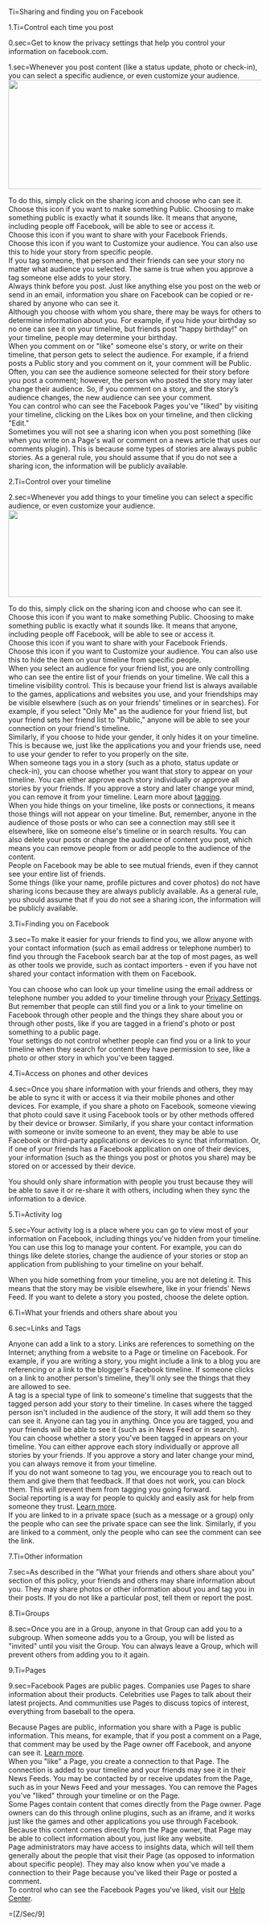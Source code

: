 Ti=Sharing and finding you on Facebook

1.Ti=Control each time you post

0.sec=Get to know the privacy settings that help you control your information on facebook.com.

1.sec=Whenever you post content (like a status update, photo or check-in), you can select a specific audience, or even customize your audience.<img class="mvl privacy_policy_center_img img" src="https://fbstatic-a.akamaihd.net/rsrc.php/v2/yf/r/o9AiIhr_WEa.png" width="527" height="217" alt="" /><div class="mbl _6q _6t _mf"> To do this, simply click on the sharing icon and choose who can see it. </div><i class="privacy_icon img sp_zX-Km6VVTru sx_681348"></i><div class="mbl _6q _6t _mf"> Choose this icon if you want to make something Public. Choosing to make something public is exactly what it sounds like. It means that anyone, including people off Facebook, will be able to see or access it. </div><i class="privacy_icon img sp_7ot2ha sx_279e39"></i><div class="mbl _6q _6t _mf"> Choose this icon if you want to share with your Facebook Friends. </div><i class="privacy_icon img sp_7ot2ha sx_8ebca1"></i><div class="mbl _6q _6t _mf"> Choose this icon if you want to Customize your audience. You can also use this to hide your story from specific people. </div><div class="mbl _6q _6t _mf"> If you tag someone, that person and their friends can see your story no matter what audience you selected. The same is true when you approve a tag someone else adds to your story. </div><div class="mbl _6q _6t _mf"> Always think before you post. Just like anything else you post on the web or send in an email, information you share on Facebook can be copied or re-shared by anyone who can see it. </div><div class="mbl _6q _6t _mf"> Although you choose with whom you share, there may be ways for others to determine information about you. For example, if you hide your birthday so no one can see it on your timeline, but friends post "happy birthday!" on your timeline, people may determine your birthday. </div><div class="mbl _6q _6t _mf"> When you comment on or "like" someone else's story, or write on their timeline, that person gets to select the audience. For example, if a friend posts a Public story and you comment on it, your comment will be Public. Often, you can see the audience someone selected for their story before you post a comment; however, the person who posted the story may later change their audience. So, if you comment on a story, and the story’s audience changes, the new audience can see your comment. </div><div class="mbl _6q _6t _mf"> You can control who can see the Facebook Pages you've "liked" by visiting your timeline, clicking on the Likes box on your timeline, and then clicking "Edit." </div><div class="mbl _6q _6t _mf"> Sometimes you will not see a sharing icon when you post something (like when you write on a Page's wall or comment on a news article that uses our comments plugin). This is because some types of stories are always public stories. As a general rule, you should assume that if you do not see a sharing icon, the information will be publicly available. </div>

2.Ti=Control over your timeline

2.sec=Whenever you add things to your timeline you can select a specific audience, or even customize your audience.<img class="mvl privacy_policy_center_img img" src="https://fbstatic-a.akamaihd.net/rsrc.php/v2/y8/r/cmou4Rsu_-S.png" width="596" height="173" alt="" /><br /><div class="mbl _6q _6t _mf"> To do this, simply click on the sharing icon and choose who can see it. </div><i class="privacy_icon img sp_zX-Km6VVTru sx_681348"></i><div class="mbl _6q _6t _mf"> Choose this icon if you want to make something Public. Choosing to make something public is exactly what it sounds like. It means that anyone, including people off Facebook, will be able to see or access it. </div><i class="privacy_icon img sp_7ot2ha sx_279e39"></i><div class="mbl _6q _6t _mf"> Choose this icon if you want to share with your Facebook Friends. </div><i class="privacy_icon img sp_7ot2ha sx_8ebca1"></i><div class="mbl _6q _6t _mf"> Choose this icon if you want to Customize your audience. You can also use this to hide the item on your timeline from specific people. </div><div class="mbl _6q _6t _mf"> When you select an audience for your friend list, you are only controlling who can see the entire list of your friends on your timeline. We call this a timeline visibility control. This is because your friend list is always available to the games, applications and websites you use, and your friendships may be visible elsewhere (such as on your friends' timelines or in searches). For example, if you select "Only Me" as the audience for your friend list, but your friend sets her friend list to "Public," anyone will be able to see your connection on your friend's timeline. </div><div class="mbl _6q _6t _mf"> Similarly, if you choose to hide your gender, it only hides it on your timeline. This is because we, just like the applications you and your friends use, need to use your gender to refer to you properly on the site. </div><div class="mbl _6q _6t _mf"> When someone tags you in a story (such as a photo, status update or check-in), you can choose whether you want that story to appear on your timeline. You can either approve each story individually or approve all stories by your friends. If you approve a story and later change your mind, you can remove it from your timeline. Learn more about <a href="/about/privacy/your-info-on-fb#friendsshare">tagging</a>. </div><div class="mbl _6q _6t _mf"> When you hide things on your timeline, like posts or connections, it means those things will not appear on your timeline. But, remember, anyone in the audience of those posts or who can see a connection may still see it elsewhere, like on someone else's timeline or in search results. You can also delete your posts or change the audience of content you post, which means you can remove people from or add people to the audience of the content. </div><div class="mbl _6q _6t _mf"> People on Facebook may be able to see mutual friends, even if they cannot see your entire list of friends. </div><div class="mbl _6q _6t _mf"> Some things (like your name, profile pictures and cover photos) do not have sharing icons because they are always publicly available. As a general rule, you should assume that if you do not see a sharing icon, the information will be publicly available. </div>

3.Ti=Finding you on Facebook

3.sec=To make it easier for your friends to find you, we allow anyone with your contact information (such as email address or telephone number) to find you through the Facebook search bar at the top of most pages, as well as other tools we provide, such as contact importers - even if you have not shared your contact information with them on Facebook.<div class="mbl _6q _6t _mf"> You can choose who can look up your timeline using the email address or telephone number you added to your timeline through your <a href="/settings/?tab=privacy">Privacy Settings</a>. But remember that people can still find you or a link to your timeline on Facebook through other people and the things they share about you or through other posts, like if you are tagged in a friend's photo or post something to a public page. </div><div class="mbl _6q _6t _mf"> Your settings do not control whether people can find you or a link to your timeline when they search for content they have permission to see, like a photo or other story in which you've been tagged. </div>

4.Ti=Access on phones and other devices

4.sec=Once you share information with your friends and others, they may be able to sync it with or access it via their mobile phones and other devices. For example, if you share a photo on Facebook, someone viewing that photo could save it using Facebook tools or by other methods offered by their device or browser. Similarly, if you share your contact information with someone or invite someone to an event, they may be able to use Facebook or third-party applications or devices to sync that information. Or, if one of your friends has a Facebook application on one of their devices, your information (such as the things you post or photos you share) may be stored on or accessed by their device.<div class="mbl _6q _6t _mf"> You should only share information with people you trust because they will be able to save it or re-share it with others, including when they sync the information to a device. </div>

5.Ti=Activity log

5.sec=Your activity log is a place where you can go to view most of your information on Facebook, including things you've hidden from your timeline. You can use this log to manage your content. For example, you can do things like delete stories, change the audience of your stories or stop an application from publishing to your timeline on your behalf.<div class="mbl _6q _6t _mf"><span id="friendsshare"></span> When you hide something from your timeline, you are not deleting it. This means that the story may be visible elsewhere, like in your friends' News Feed. If you want to delete a story you posted, choose the delete option. </div>

6.Ti=What your friends and others share about you

6.sec=Links and Tags<div class="mbl _6q _6t _mf"> Anyone can add a link to a story. Links are references to something on the Internet; anything from a website to a Page or timeline on Facebook. For example, if you are writing a story, you might include a link to a blog you are referencing or a link to the blogger's Facebook timeline. If someone clicks on a link to another person's timeline, they'll only see the things that they are allowed to see. </div><div class="mbl _6q _6t _mf"> A tag is a special type of link to someone's timeline that suggests that the tagged person add your story to their timeline. In cases where the tagged person isn't included in the audience of the story, it will add them so they can see it. Anyone can tag you in anything. Once you are tagged, you and your friends will be able to see it (such as in News Feed or in search). </div><div class="mbl _6q _6t _mf"> You can choose whether a story you've been tagged in appears on your timeline. You can either approve each story individually or approve all stories by your friends. If you approve a story and later change your mind, you can always remove it from your timeline. </div><div class="mbl _6q _6t _mf"> If you do not want someone to tag you, we encourage you to reach out to them and give them that feedback. If that does not work, you can block them. This will prevent them from tagging you going forward. </div><div class="mbl _6q _6t _mf"> Social reporting is a way for people to quickly and easily ask for help from someone they trust. <a href="https://www.facebook.com/note.php?note_id=196124227075034&__adt=3&__att=iframe">Learn more</a>. </div><div class="mbl _6q _6t _mf"> If you are linked to in a private space (such as a message or a group) only the people who can see the private space can see the link. Similarly, if you are linked to a comment, only the people who can see the comment can see the link. </div>

7.Ti=Other information

7.sec=As described in the "What your friends and others share about you" section of this policy, your friends and others may share information about you. They may share photos or other information about you and tag you in their posts. If you do not like a particular post, tell them or report the post.

8.Ti=Groups

8.sec=Once you are in a Group, anyone in that Group can add you to a subgroup. When someone adds you to a Group, you will be listed as "invited" until you visit the Group. You can always leave a Group, which will prevent others from adding you to it again.

9.Ti=Pages

9.sec=Facebook Pages are public pages. Companies use Pages to share information about their products. Celebrities use Pages to talk about their latest projects. And communities use Pages to discuss topics of interest, everything from baseball to the opera.<div class="mbl _6q _6t _mf"> Because Pages are public, information you share with a Page is public information. This means, for example, that if you post a comment on a Page, that comment may be used by the Page owner off Facebook, and anyone can see it. <a href="/about/privacy/your-info#public-info">Learn more</a>. </div><div class="mbl _6q _6t _mf"> When you "like" a Page, you create a connection to that Page. The connection is added to your timeline and your friends may see it in their News Feeds. You may be contacted by or receive updates from the Page, such as in your News Feed and your messages. You can remove the Pages you've "liked" through your timeline or on the Page. </div><div class="mbl _6q _6t _mf"> Some Pages contain content that comes directly from the Page owner. Page owners can do this through online plugins, such as an iframe, and it works just like the games and other applications you use through Facebook. Because this content comes directly from the Page owner, that Page may be able to collect information about you, just like any website. </div><div class="mbl _6q _6t _mf"> Page administrators may have access to insights data, which will tell them generally about the people that visit their Page (as opposed to information about specific people). They may also know when you've made a connection to their Page because you've liked their Page or posted a comment. </div><div class="mbl _6q _6t _mf"> To control who can see the Facebook Pages you've liked, visit our <a href="/help/100522066706974">Help Center</a>.

=[Z/Sec/9]